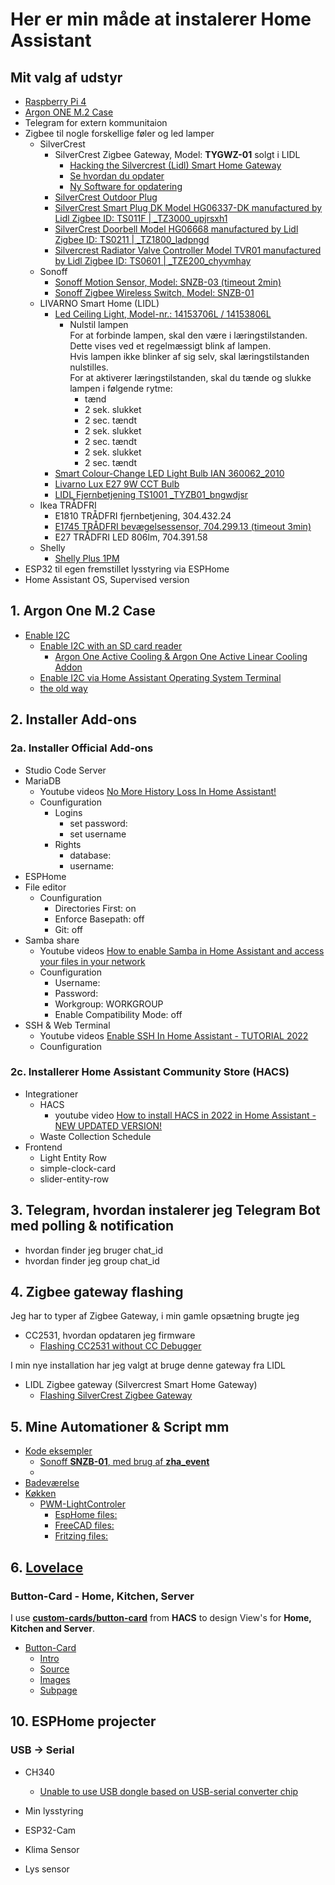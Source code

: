 # Her er min måde at instalerer Home Assistant

## Mit valg af udstyr

* [Raspberry Pi 4](https://raspberrypi.dk/produkt/raspberry-pi-4-model-b-8-gb/)
* [Argon ONE M.2 Case](https://raspberrypi.dk/produkt/argon-one-m-2-case-til-raspberry-pi-4/)
* Telegram for extern kommunitaion
* Zigbee til nogle forskellige føler og led lamper
  * SilverCrest
    * SilverCrest Zigbee Gateway, Model: **TYGWZ-01** solgt i LIDL
      * [Hacking the Silvercrest (Lidl) Smart Home Gateway](https://paulbanks.org/projects/lidl-zigbee/#overview "Paul Banks")
      * [Se hvordan du opdater](https://zigbee.blakadder.com/Lidl_TYGWZ-01.html "blakadder")
      * [Ny Software for opdatering](https://github.com/banksy-git/lidl-gateway-freedom "banksy-git")
    * [SilverCrest Outdoor Plug](https://zigbee.blakadder.com/Lidl_HG06619.html)
    * [SilverCrest Smart Plug DK Model HG06337-DK manufactured by Lidl Zigbee ID: TS011F | _TZ3000_upjrsxh1](https://zigbee.blakadder.com/Lidl_HG06337-DK.html)
    * [SilverCrest Doorbell Model HG06668 manufactured by Lidl Zigbee ID: TS0211 | _TZ1800_ladpngd](https://zigbee.blakadder.com/Lidl_HG06668.html)
    * [Silvercrest Radiator Valve Controller Model TVR01 manufactured by Lidl Zigbee ID: TS0601 | _TZE200_chyvmhay](https://zigbee.blakadder.com/Lidl_TVR01.html)
  * Sonoff
    * [Sonoff Motion Sensor, Model: SNZB-03 (timeout 2min)](https://www.proshop.dk/Smart-Home/Sonoff-SNZB-03-Motion-sensor/3084016?utm_source=pricerunner&utm_medium=cpc&utm_campaign=pricesite)
    * [Sonoff Zigbee Wireless Switch, Model: SNZB-01](https://www.proshop.dk/Smart-Home/Sonoff-Zigbee-Wireless-Switch/3084021?utm_source=pricerunner&utm_medium=cpc&utm_campaign=pricesite)
  * LIVARNO Smart Home (LIDL)
    * [Led Ceiling Light, Model-nr.: 14153706L / 14153806L](https://zigbee.blakadder.com/Lidl_14153706L.html)  
      * Nulstil lampen  
      For at forbinde lampen, skal den være i læringstilstanden. Dette vises ved et regelmæssigt blink af lampen.  
      Hvis lampen ikke blinker af sig selv, skal læringstilstanden nulstilles.   
      For at aktiverer læringstilstanden, skal du tænde og slukke lampen i følgende rytme:
        * tænd
        * 2 sek. slukket
        * 2 sec. tændt
        * 2 sek. slukket
        * 2 sec. tændt
        * 2 sek. slukket
        * 2 sec. tændt
    * [Smart Colour-Change LED Light Bulb IAN 360062_2010](https://zigbee.blakadder.com/Lidl_HG07834C.html)
    * [Livarno Lux E27 9W CCT Bulb](https://zigbee.blakadder.com/Lidl_HG06492C.html)
    * [LIDL Fjernbetjening TS1001 _TYZB01_bngwdjsr](https://zigbee.blakadder.com/Lidl_HG06323.html)
  * Ikea TRÅDFRI
    * E1810 TRÅDFRI fjernbetjening, 304.432.24
    * [E1745 TRÅDFRI bevægelsessensor, 704.299.13 (timeout 3min)](https://zigbee.blakadder.com/Ikea_E1745.html "zigbee.blakadder.com")
    * E27 TRÅDFRI LED 806lm, 704.391.58
  * Shelly
    * [Shelly Plus 1PM](https://www.proshop.dk/Smart-Home/Shelly-Plus-1PM/3027897?utm_source=pricerunner&utm_medium=cpc&utm_campaign=pricesite)
* ESP32 til egen fremstillet lysstyring via ESPHome
* Home Assistant OS, Supervised version

## 1. Argon One M.2 Case

* [Enable I2C](./Enable_I2C/README.md)
  * [Enable I2C with an SD card reader](./Enable_I2C/README.md#enable-i2c-with-an-sd-card-reader)
    * [Argon One Active Cooling & Argon One Active Linear Cooling Addon](./Enable_I2C/README.md#argon-one-active-cooling--argon-one-active-linear-cooling-addon)
  * [Enable I2C via Home Assistant Operating System Terminal](./Enable_I2C/README.md#enable-i2c-via-home-assistant-operating-system-terminal)
  * [the old way](https://github.com/mstedet/ESP32-2020#argon-one-m2---home-assistant-os-6x--supervised-version)

## 2. Installer Add-ons

### 2a. Installer Official Add-ons

* Studio Code Server
* MariaDB
  * Youtube videos [No More History Loss In Home Assistant!](https://www.youtube.com/watch?v=0Nf70avId0w "Smart Home Junkie")
  * Counfiguration
    * Logins
      * set password:
      * set username
    * Rights
      * database:
      * username:
* ESPHome
* File editor
  * Counfiguration
    * Directories First: on
    * Enforce Basepath: off
    * Git: off
* Samba share
  * Youtube videos [How to enable Samba in Home Assistant and access your files in your network](https://www.youtube.com/watch?v=udqY2CYzYGk "Smart Home Junkie")
  * Counfiguration
    * Username:
    * Password:
    * Workgroup: WORKGROUP
    * Enable Compatibility Mode: off
* SSH & Web Terminal
  * Youtube videos [Enable SSH In Home Assistant - TUTORIAL 2022](https://www.youtube.com/watch?v=_ANmn9QSLtA "Smart Home Junkie")
  * Counfiguration

### 2c. Installerer Home Assistant Community Store (HACS)

* Integrationer
  * HACS
    * youtube video [How to install HACS in 2022 in Home Assistant - NEW UPDATED VERSION!](https://www.youtube.com/watch?v=D6ZlhE-Iv9E "
Smart Home Junkie")
  * Waste Collection Schedule
* Frontend
  * Light Entity Row
  * simple-clock-card
  * slider-entity-row

## 3. Telegram, hvordan instalerer jeg Telegram Bot med polling & notification

* hvordan finder jeg bruger chat_id
* hvordan finder jeg group chat_id

## 4. Zigbee gateway flashing

Jeg har to typer af Zigbee Gateway, i min gamle opsætning brugte jeg 

* CC2531, hvordan opdataren jeg firmware
  * [Flashing CC2531 without CC Debugger](./Flashing_CC2531/README.md)

I min nye installation har jeg valgt at bruge denne gateway fra LIDL

* LIDL Zigbee gateway (Silvercrest  Smart Home Gateway)
  * [Flashing SilverCrest Zigbee Gateway](./Flashing_SilverCrest/README.md)

## 5. Mine Automationer & Script mm

* [Kode eksempler](./Kode_Eksempler/)
  * [Sonoff **SNZB-01**, med brug af **zha_event**](./Kode_Eksempler/Sonoff_SNZB-01.md)
  * [](/Kode_Eksempler/DemoLysStyrimg.md)
* [Badeværelse](./Badev%C3%A6relse/README.md)
* [Køkken](./K%C3%B8kken/README.md)
  * [PWM-LightControler](./K%C3%B8kken/PWM-LightControler/)
    * [EspHome files:](./ESPHome/PWM-LightControler/) 
    * [FreeCAD files:](./FreeCAD/PWM-LightControler/)
    * [Fritzing files:](./Fritzing/PWM-LightControler/)

## 6. [Lovelace](./Lovelace/)

### Button-Card - Home, Kitchen, Server

I use [**custom-cards/button-card**](https://github.com/custom-cards/button-card) from **HACS** to design View's for **Home, Kitchen and Server**.  

* [Button-Card](./Lovelace/README.md#button-card)
  * [Intro](./Lovelace/README.md#intro)
  * [Source](./Lovelace/README.md#source)
  * [Images](./Lovelace/README.md#images)
  * [Subpage](./Lovelace/README.md#subpage)

## 10. ESPHome projecter

### USB -> Serial
* CH340
  * [Unable to use USB dongle based on USB-serial converter chip](https://unix.stackexchange.com/questions/670636/unable-to-use-usb-dongle-based-on-usb-serial-converter-chip)

* Min lysstyring
* ESP32-Cam 
* Klima Sensor
* Lys sensor
